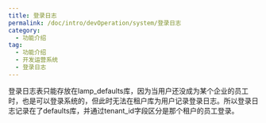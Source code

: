 ```yaml
---
title: 登录日志
permalink: /doc/intro/devOperation/system/登录日志
category:
  - 功能介绍
tag:
  - 功能介绍
  - 开发运营系统
  - 登录日志
---
```




登录日志表只能存放在lamp_defaults库，因为当用户还没成为某个企业的员工时，也是可以登录系统的，但此时无法在租户库为用户记录登录日志。所以登录日志记录在了defaults库，并通过tenant_id字段区分是那个租户的员工登录。